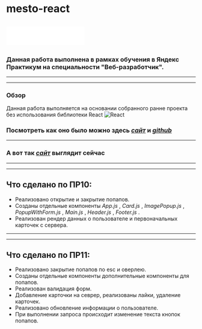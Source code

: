 # mesto-react 
## ![Место](./src/images/logo.svg)

### Данная работа выполнена в рамках обучения в **Яндекс Практикум** на специальности **"Веб-разработчик"**.
---
---

### Обзор

Данная работа выполняется на основании собранного ранне проекта без использования библиотеки React ![React](./public/favicon.ico)

### **Посмотреть как оно было можно здесь [*сайт*](https://mesto.valerkamade.ru/) и [*github*](https://github.com/Valerkamade/mesto)**
---
### **А вот так [*сайт*](https://mesto-react.valerkamade.ru/) выглядит сейчас**
---
---
## Что сделано по ПР10:
* Реализовано открытие и закрытие попапов.
* Созданы отдельные компоненты *App.js* , *Card.js* , *ImagePopup.js* , *PopupWithForm.js* , *Main.js* , *Header.js* , *Footer.js* .
* Реализован рендер данных о пользователе и первоначальных карточек с сервера.
---
---
## Что сделано по ПР11:
* Реализовано закрытие попапов по esc и оверлею.
* Созданы отдельные компоненты дополнительные компоненты для попапов.
* Реализован валидация форм.
* Добавление карточки на севрер, реализованы лайки, удаление карточек.
* Реализовано обновление информации о пользователе.
* При выполнении запроса происходит изменение текста кнопок попапов.

